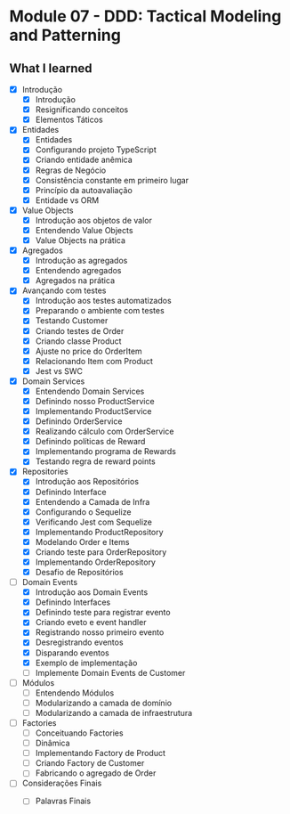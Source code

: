 # Module 07 - DDD: Tactical Modeling and Patterning

## What I learned

- [x] Introdução
  - [x] Introdução
  - [x] Resignificando conceitos
  - [x] Elementos Táticos

- [x] Entidades
  - [x] Entidades
  - [x] Configurando projeto TypeScript
  - [x] Criando entidade anêmica
  - [x] Regras de Negócio
  - [x] Consistência constante em primeiro lugar
  - [x] Princípio da autoavaliação
  - [x] Entidade vs ORM

- [x] Value Objects
  - [x] Introdução aos objetos de valor
  - [x] Entendendo Value Objects
  - [x] Value Objects na prática

- [x] Agregados
  - [x] Introdução as agregados
  - [x] Entendendo agregados
  - [x] Agregados na prática

- [x] Avançando com testes
  - [x] Introdução aos testes automatizados
  - [x] Preparando o ambiente com testes
  - [x] Testando Customer
  - [x] Criando testes de Order
  - [x] Criando classe Product
  - [x] Ajuste no price do OrderItem
  - [x] Relacionando Item com Product
  - [x] Jest vs SWC

- [x] Domain Services
  - [x] Entendendo Domain Services
  - [x] Definindo nosso ProductService
  - [x] Implementando ProductService
  - [x] Definindo OrderService
  - [x] Realizando cálculo com OrderService
  - [x] Definindo políticas de Reward
  - [x] Implementando programa de Rewards
  - [x] Testando regra de reward points

- [x] Repositories
  - [x] Introdução aos Repositórios
  - [x] Definindo Interface
  - [x] Entendendo a Camada de Infra
  - [x] Configurando o Sequelize
  - [x] Verificando Jest com Sequelize
  - [x] Implementando ProductRepository
  - [x] Modelando Order e Items
  - [x] Criando teste para OrderRepository
  - [x] Implementando OrderRepository
  - [x] Desafio de Repositórios

- [ ] Domain Events
  - [x] Introdução aos Domain Events
  - [x] Definindo Interfaces
  - [x] Definindo teste para registrar evento
  - [x] Criando eveto e event handler
  - [x] Registrando nosso primeiro evento
  - [x] Desregistrando eventos
  - [x] Disparando eventos
  - [x] Exemplo de implementação
  - [ ] Implemente Domain Events de Customer

- [ ] Módulos
  - [ ] Entendendo Módulos
  - [ ] Modularizando a camada de domínio
  - [ ] Modularizando a camada de infraestrutura

- [ ] Factories
  - [ ] Conceituando Factories
  - [ ] Dinâmica
  - [ ] Implementando Factory de Product
  - [ ] Criando Factory de Customer
  - [ ] Fabricando o agregado de Order

- [ ] Considerações Finais
  - [ ] Palavras Finais




